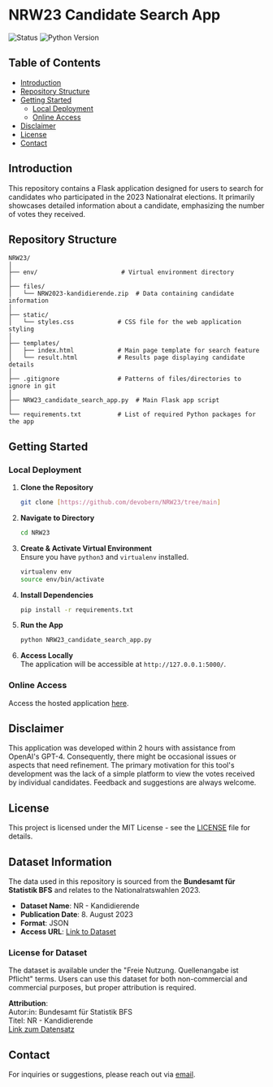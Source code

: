 # NRW23 Candidate Search App

![Status](https://img.shields.io/badge/status-active-success.svg)
![Python Version](https://img.shields.io/badge/python-3.11.4-blue.svg)

## Table of Contents
- [Introduction](#introduction)
- [Repository Structure](#repository-structure)
- [Getting Started](#getting-started)
  - [Local Deployment](#local-deployment)
  - [Online Access](#online-access)
- [Disclaimer](#disclaimer)
- [License](#license)
- [Contact](#contact)

## Introduction
This repository contains a Flask application designed for users to search for candidates who participated in the 2023 Nationalrat elections. It primarily showcases detailed information about a candidate, emphasizing the number of votes they received.

## Repository Structure
```
NRW23/
│
├── env/                       # Virtual environment directory
│
├── files/
│   └── NRW2023-kandidierende.zip  # Data containing candidate information
│
├── static/
│   └── styles.css            # CSS file for the web application styling
│
├── templates/
│   ├── index.html            # Main page template for search feature
│   └── result.html           # Results page displaying candidate details
│
├── .gitignore                # Patterns of files/directories to ignore in git
│
├── NRW23_candidate_search_app.py  # Main Flask app script
│
└── requirements.txt          # List of required Python packages for the app
```

## Getting Started

### Local Deployment

1. **Clone the Repository**
   ```bash
   git clone [https://github.com/devobern/NRW23/tree/main]
   ```

2. **Navigate to Directory**
   ```bash
   cd NRW23
   ```

3. **Create & Activate Virtual Environment**  
   Ensure you have `python3` and `virtualenv` installed. 
   ```bash
   virtualenv env
   source env/bin/activate
   ```

4. **Install Dependencies**
   ```bash
   pip install -r requirements.txt
   ```

5. **Run the App**
   ```bash
   python NRW23_candidate_search_app.py
   ```

6. **Access Locally**  
   The application will be accessible at `http://127.0.0.1:5000/`.

### Online Access
Access the hosted application [here](https://devobern.pythonanywhere.com/).

## Disclaimer
This application was developed within 2 hours with assistance from OpenAI's GPT-4. Consequently, there might be occasional issues or aspects that need refinement. The primary motivation for this tool's development was the lack of a simple platform to view the votes received by individual candidates. Feedback and suggestions are always welcome.

## License
This project is licensed under the MIT License - see the [LICENSE](LICENSE) file for details.

## Dataset Information

The data used in this repository is sourced from the **Bundesamt für Statistik BFS** and relates to the Nationalratswahlen 2023. 

- **Dataset Name**: NR - Kandidierende
- **Publication Date**: 8. August 2023
- **Format**: JSON
- **Access URL**: [Link to Dataset](https://opendata.swiss/de/dataset/eidg-wahlen-2023/resource/1cd03e48-bb87-4d89-825b-84ccd32a0b83)

### License for Dataset

The dataset is available under the "Freie Nutzung. Quellenangabe ist Pflicht" terms. Users can use this dataset for both non-commercial and commercial purposes, but proper attribution is required.

**Attribution**:  
Autor:in: Bundesamt für Statistik BFS  
Titel: NR - Kandidierende  
[Link zum Datensatz](https://opendata.swiss/de/dataset/eidg-wahlen-2023/resource/1cd03e48-bb87-4d89-825b-84ccd32a0b83)

## Contact
For inquiries or suggestions, please reach out via [email](mailto:nationalratswahlen23_app.px0na@passmail.net).